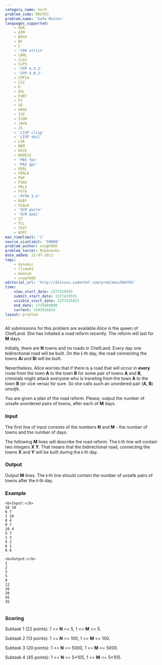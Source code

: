```yaml
---
category_name: hard
problem_code: ROUTES
problem_name: 'Safe Routes'
languages_supported:
    - ADA
    - ASM
    - BASH
    - BF
    - C
    - 'C99 strict'
    - CAML
    - CLOJ
    - CLPS
    - 'CPP 4.3.2'
    - 'CPP 4.9.2'
    - CPP14
    - CS2
    - D
    - ERL
    - FORT
    - FS
    - GO
    - HASK
    - ICK
    - ICON
    - JAVA
    - JS
    - 'LISP clisp'
    - 'LISP sbcl'
    - LUA
    - NEM
    - NICE
    - NODEJS
    - 'PAS fpc'
    - 'PAS gpc'
    - PERL
    - PERL6
    - PHP
    - PIKE
    - PRLG
    - PYTH
    - 'PYTH 3.4'
    - RUBY
    - SCALA
    - 'SCM guile'
    - 'SCM qobi'
    - ST
    - TCL
    - TEXT
    - WSPC
max_timelimit: '1'
source_sizelimit: '50000'
problem_author: xcwgf666
problem_tester: Rubanenko
date_added: 22-07-2013
tags:
    - dynamic
    - ltime03
    - medium
    - xcwgf666
editorial_url: 'http://discuss.codechef.com/problems/ROUTES'
time:
    view_start_date: 1377419555
    submit_start_date: 1377419555
    visible_start_date: 1377419423
    end_date: 1735669800
    current: 1493556824
layout: problem
---
```

All submissions for this problem are available.Alice is the queen of ChefLand. She has initiated a road reform recently. The reform will last for **M** days.

Initially, there are **N** towns and no roads in ChefLand. Every day one bidirectional road will be built. On the **i**-th day, the road connecting the towns **Ai** and **Bi** will be built.

Nevertheless, Alice worries that if there is a road that will occur in **every** route from the town **A** to the town **B** for some pair of towns **A** and **B**, criminals might attack everyone who is traveling from the town **A** to the town **B** (or vice versa) for sure. So she calls such an unordered pair (**A**, **B**) _unsafe_.

You are given a plan of the road reform. Please, output the number of unsafe unordered pairs of towns, after each of **M** days.

### Input

The first line of input consists of the numbers **N** and **M** - the number of towns and the number of days.

The following **M** lines will describe the road reform. The **i**-th line will contain two integers **X** **Y**. That means that the bidirectional road, connecting the towns **X** and **Y** will be built during the **i**-th day.

### Output

Output **M** lines. The **i**-th line should contain the number of unsafe pairs of towns after the **i**-th day.

### Example

```
<b>Input:</b>
10 10
6 7
1 10
8 4
9 7
10 4
5 7
1 3
5 2
6 1
8 6

<b>Output:</b>
1
2
3
5
9
12
16
20
45
35


```
### Scoring

Subtask 1 (22 points): 1 <= **N** <= 5, 1 <= **M** <= 5.

Subtask 2 (13 points): 1 <= **N** <= 100, 1 <= **M** <= 100.

Subtask 3 (20 points): 1 <= **N** <= 5000, 1 <= **M** <= 5000.

Subtask 4 (45 points): 1 <= **N** <= 5\*105, 1 <= **M** <= 5\*105.